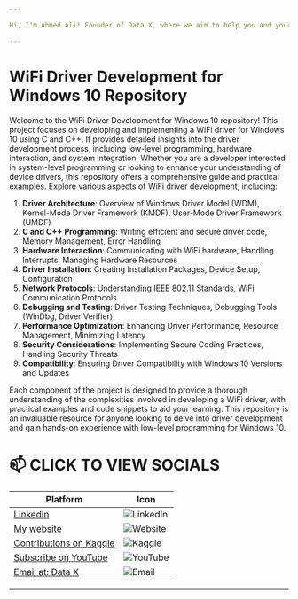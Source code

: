 ```yaml
---

Hi, I'm Ahmed Ali! Founder of Data X, where we aim to help you and your business with data science, data analysis, machine learning, and AI solutions. Please don’t forget to follow me for more projects like this.

---
```


# WiFi Driver Development for Windows 10 Repository
Welcome to the WiFi Driver Development for Windows 10 repository! This project focuses on developing and implementing a WiFi driver for Windows 10 using C and C++. It provides detailed insights into the driver development process, including low-level programming, hardware interaction, and system integration. Whether you are a developer interested in system-level programming or looking to enhance your understanding of device drivers, this repository offers a comprehensive guide and practical examples. Explore various aspects of WiFi driver development, including:

1. **Driver Architecture**: Overview of Windows Driver Model (WDM), Kernel-Mode Driver Framework (KMDF), User-Mode Driver Framework (UMDF)
2. **C and C++ Programming**: Writing efficient and secure driver code, Memory Management, Error Handling
3. **Hardware Interaction**: Communicating with WiFi hardware, Handling Interrupts, Managing Hardware Resources
4. **Driver Installation**: Creating Installation Packages, Device Setup, Configuration
5. **Network Protocols**: Understanding IEEE 802.11 Standards, WiFi Communication Protocols
6. **Debugging and Testing**: Driver Testing Techniques, Debugging Tools (WinDbg, Driver Verifier)
7. **Performance Optimization**: Enhancing Driver Performance, Resource Management, Minimizing Latency
8. **Security Considerations**: Implementing Secure Coding Practices, Handling Security Threats
9. **Compatibility**: Ensuring Driver Compatibility with Windows 10 Versions and Updates

Each component of the project is designed to provide a thorough understanding of the complexities involved in developing a WiFi driver, with practical examples and code snippets to aid your learning. This repository is an invaluable resource for anyone looking to delve into driver development and gain hands-on experience with low-level programming for Windows 10.

# 📫 CLICK TO VIEW SOCIALS

| Platform                                   | Icon                                                                                 |
|--------------------------------------------|--------------------------------------------------------------------------------------|
| [LinkedIn](https://www.linkedin.com/in/rajaahmedalikhan)   | ![LinkedIn](https://img.shields.io/badge/-LinkedIn-0077B5?logo=linkedin&logoColor=white)   |
| [My website](https://dataxofficial.com)         | ![Website](https://img.shields.io/badge/-Website-FF6600?logo=web&logoColor=white)         |
| [Contributions on Kaggle](https://www.kaggle.com/datascientist97) | ![Kaggle](https://img.shields.io/badge/-Kaggle-20BEFF?logo=kaggle&logoColor=white)      |
| [Subscribe on YouTube](https://www.youtube.com/@datax_official) | ![YouTube](https://img.shields.io/badge/-YouTube-FF0000?logo=youtube&logoColor=white) |
| [Email at: Data X](mailto:datascientist097@gmail.com)     | ![Email](https://img.shields.io/badge/-Email-D14836?logo=gmail&logoColor=white)          |

---
